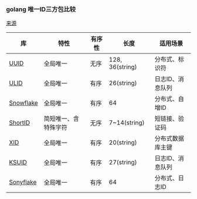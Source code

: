 
### golang 唯一ID三方包比较

[来源](https://mp.weixin.qq.com/s/8UdvCM9udqoRcVmrG03lCg)

| 库             | 特性                 | 有序性 | 长度            | 适用场景         |
| -------------- | -------------------- | ------ | --------------- | ---------------- |
| [UUID][1]      | 全局唯一             | 无序   | 128, 36(string) | 分布式、标识符   |
| [ULID][2]      | 全局唯一             | 有序   | 26(string)      | 日志ID、消息队列 |
| [Snowflake][3] | 全局唯一             | 有序   | 64              | 分布式、自增ID   |
| [ShortID][4]   | 简短唯一、含特殊字符 | 无序   | 7~14(string)    | 短链接、验证码   |
| [XID][5]       | 全局唯一             | 有序   | 20(string)      | 分布式数据库主键 |
| [KSUID][6]     | 全局唯一             | 有序   | 27(string)      | 日志ID、消息队列 |
| [Sonyflake][7] | 全局唯一             | 有序   | 64              | 分布式、日志ID   |


[1]: https://github.com/google/uuid
[2]: https://github.com/oklog/ulid
[3]: https://github.com/bwmarrin/snowflake
[4]: https://github.com/teris-io/shortid
[5]: https://github.com/rs/xid
[6]: https://github.com/segmentio/ksuid
[7]: https://github.com/sony/sonyflake
